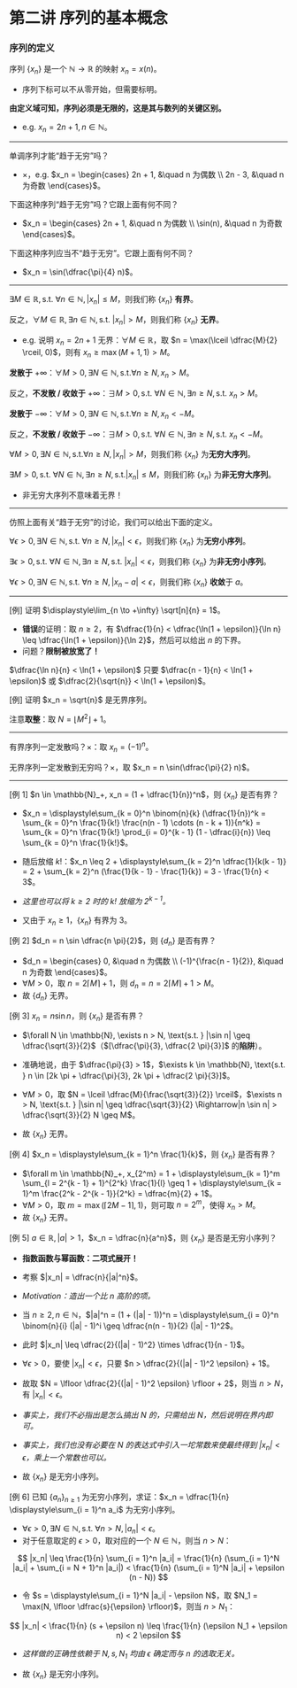 # 第二讲 序列的基本概念

### 序列的定义

序列 $\{x_n\}$ 是一个 $\mathbb{N} \to \mathbb{R}$ 的映射 $x_n = x(n)$。

- 序列下标可以不从零开始，但需要标明。

**由定义域可知，序列必须是无限的，这是其与数列的关键区别。**

- e.g. $x_n = 2n + 1, n \in \mathbb{N}$。

---

单调序列才能“趋于无穷”吗？

- ×，e.g. $x_n = \begin{cases} 2n + 1, &\quad n 为偶数 \\ 2n - 3, &\quad n 为奇数 \end{cases}$。

下面这种序列“趋于无穷”吗？它跟上面有何不同？

- $x_n = \begin{cases} 2n + 1, &\quad n 为偶数 \\ \sin(n), &\quad n 为奇数 \end{cases}$。

下面这种序列应当不“趋于无穷”。它跟上面有何不同？

- $x_n = \sin(\dfrac{\pi}{4} n)$。

---

$\exists M \in \mathbb{R}, \text{s.t. } \forall n \in \mathbb{N}, |x_n| \leq M$，则我们称 $\{x_n\}$ **有界**。

反之，$\forall M \in \mathbb{R}, \exists n \in \mathbb{N}, \text{s.t. } |x_n| > M$，则我们称 $\{x_n\}$ **无界**。

- e.g. 说明 $x_n = 2n + 1$ 无界：$\forall M \in \mathbb{R}$，取 $n = \max(\lceil \dfrac{M}{2} \rceil, 0)$，则有 $x_n \geq \max(M + 1, 1) > M$。

**发散于** $+\infty$：$\forall M > 0, \exists N \in \mathbb{N}, \text{s.t.} \forall n \geq N, x_n > M$。

反之，**不发散 / 收敛于** $+\infty$：$\exists M > 0, \text{s.t. } \forall N \in \mathbb{N}, \exists n \geq N, \text{s.t. } x_n > M$。

**发散于** $-\infty$：$\forall M > 0, \exists N \in \mathbb{N}, \text{s.t.} \forall n \geq N, x_n < -M$。

反之，**不发散 / 收敛于** $-\infty$：$\exists M > 0, \text{s.t. } \forall N \in \mathbb{N}, \exists n \geq N, \text{s.t. } x_n < -M$。

$\forall M > 0, \exists N \in \mathbb{N}, \text{s.t.} \forall n \geq N, |x_n| > M$，则我们称 $\{x_n\}$ 为**无穷大序列**。

$\exists M > 0, \text{s.t. } \forall N \in \mathbb{N}, \exists n \geq N, \text{s.t.} |x_n| \leq M$，则我们称 $\{x_n\}$ 为**非无穷大序列**。

- 非无穷大序列不意味着无界！

---

仿照上面有关“趋于无穷”的讨论，我们可以给出下面的定义。

$\forall \epsilon > 0, \exists N \in \mathbb{N}, \text{s.t. } \forall n \geq N, |x_n| < \epsilon$，则我们称 $\{x_n\}$ 为**无穷小序列**。

$\exists \epsilon > 0, \text{s.t. } \forall N \in \mathbb{N}, \exists n \geq N, \text{s.t. } |x_n| < \epsilon$，则我们称 $\{x_n\}$ 为**非无穷小序列**。

$\forall \epsilon > 0, \exists N \in \mathbb{N}, \text{s.t. } \forall n \geq N, |x_n - a| < \epsilon$，则我们称 $\{x_n\}$ **收敛**于 $a$。

---

[例] 证明 $\displaystyle\lim_{n \to +\infty} \sqrt[n]{n} = 1$。

- **错误**的证明：取 $n \geq 2$，有 $\dfrac{1}{n} < \dfrac{\ln(1 + \epsilon)}{\ln n} \leq \dfrac{\ln(1 + \epsilon)}{\ln 2}$，然后可以给出 $n$ 的下界。
- 问题？**限制被放宽了！**

$\dfrac{\ln n}{n} < \ln(1 + \epsilon)$ 只要 $\dfrac{n - 1}{n} < \ln(1 + \epsilon)$ 或 $\dfrac{2}{\sqrt{n}} < \ln(1 + \epsilon)$。

[例] 证明 $x_n = \sqrt{n}$ 是无界序列。

注意**取整**：取 $N = \lfloor M^2 \rfloor + 1$。

---

有界序列一定发散吗？×：取 $x_n = (-1)^n$。

无界序列一定发散到无穷吗？×，取 $x_n = n \sin(\dfrac{\pi}{2} n)$。

---

[例 1] $n \in \mathbb{N}_+, x_n = (1 + \dfrac{1}{n})^n$，则 $\{x_n\}$ 是否有界？

- $x_n = \displaystyle\sum_{k = 0}^n \binom{n}{k} (\dfrac{1}{n})^k = \sum_{k = 0}^n \frac{1}{k!} \frac{n(n - 1) \cdots (n - k + 1)}{n^k} = \sum_{k = 0}^n \frac{1}{k!} \prod_{i = 0}^{k - 1} (1 - \dfrac{i}{n}) \leq \sum_{k = 0}^n \frac{1}{k!}$。

- 随后放缩 $k!$：$x_n \leq 2 + \displaystyle\sum_{k = 2}^n \dfrac{1}{k(k - 1)} = 2 + \sum_{k = 2}^n (\frac{1}{k - 1} - \frac{1}{k}) = 3 - \frac{1}{n} < 3$。
- _这里也可以将 $k \geq 2$ 时的 $k!$ 放缩为 $2^{k - 1}$。_
- 又由于 $x_n \geq 1$，$\{x_n\}$ 有界为 $3$。

[例 2] $d_n = n \sin \dfrac{n \pi}{2}$，则 $\{d_n\}$ 是否有界？

- $d_n = \begin{cases} 0, &\quad n 为偶数 \\ (-1)^{\frac{n - 1}{2}}, &\quad n 为奇数 \end{cases}$。
- $\forall M > 0$，取 $n = 2 \lceil M \rceil + 1$，则 $d_n = n = 2 \lceil M \rceil + 1 > M$。
- 故 $\{d_n\}$ 无界。

[例 3] $x_n = n \sin n$，则 $\{x_n\}$ 是否有界？

- $\forall N \in \mathbb{N}, \exists n > N, \text{s.t. } |\sin n| \geq \dfrac{\sqrt{3}}{2}$（$[\dfrac{\pi}{3}, \dfrac{2 \pi}{3}]$ 的**陷阱**）。
- 准确地说，由于 $\dfrac{\pi}{3} > 1$，$\exists k \in \mathbb{N}, \text{s.t. } n \in [2k \pi + \dfrac{\pi}{3}, 2k \pi + \dfrac{2 \pi}{3}]$。

- $\forall M > 0$，取 $N = \lceil \dfrac{M}{\frac{\sqrt{3}}{2}} \rceil$，$\exists n > N, \text{s.t. } |\sin n| \geq \dfrac{\sqrt{3}}{2} \Rightarrow|n \sin n| > \dfrac{\sqrt{3}}{2} N \geq M$。 
- 故 $\{x_n\}$ 无界。

[例 4] $x_n = \displaystyle\sum_{k = 1}^n \frac{1}{k}$，则 $\{x_n\}$ 是否有界？

- $\forall m \in \mathbb{N}_+, x_{2^m} = 1 + \displaystyle\sum_{k = 1}^m \sum_{l = 2^{k - 1} + 1}^{2^k} \frac{1}{l} \geq 1 + \displaystyle\sum_{k = 1}^m \frac{2^k - 2^{k - 1}}{2^k} = \dfrac{m}{2} + 1$。
- $\forall M > 0$，取 $m = \max(\lceil 2M - 1 \rceil, 1)$，则可取 $n = 2^m$，使得 $x_n > M$。
- 故 $\{x_n\}$ 无界。

[例 5] $a \in \mathbb{R}, |a| > 1$，$x_n = \dfrac{n}{a^n}$，则 $\{x_n\}$ 是否是无穷小序列？

- **指数函数与幂函数：二项式展开！**
- 考察 $|x_n| = \dfrac{n}{|a|^n}$。
- _Motivation：造出一个比 $n$ 高阶的项。_
- 当 $n \geq 2, n \in \mathbb{N}$，$|a|^n = (1 + (|a| - 1))^n = \displaystyle\sum_{i = 0}^n \binom{n}{i} (|a| - 1)^i \geq \dfrac{n(n - 1)}{2} (|a| - 1)^2$。
- 此时 $|x_n| \leq \dfrac{2}{(|a| - 1)^2} \times \dfrac{1}{n - 1}$。

- $\forall \epsilon > 0$，要使 $|x_n| < \epsilon$，只要 $n > \dfrac{2}{(|a| - 1)^2 \epsilon} + 1$。
- 故取 $N = \lfloor \dfrac{2}{(|a| - 1)^2 \epsilon} \rfloor + 2$，则当 $n > N$，有 $|x_n| < \epsilon$。
- _事实上，我们不必指出是怎么搞出 $N$ 的，只需给出 $N$，然后说明在界内即可。_
- _事实上，我们也没有必要在 $N$ 的表达式中引入一坨常数来使最终得到 $|x_n| < \epsilon$，乘上一个常数也可以。_
- 故 $\{x_n\}$ 是无穷小序列。

[例 6] 已知 $\{a_n\}_{n \geq 1}$ 为无穷小序列，求证：$x_n = \dfrac{1}{n} \displaystyle\sum_{i = 1}^n a_i$ 为无穷小序列。

- $\forall \epsilon > 0, \exists N \in \mathbb{N}, \text{s.t. } \forall n > N, |a_n| < \epsilon$。
- 对于任意取定的 $\epsilon > 0$，取对应的一个 $N \in \mathbb{N}$，则当 $n > N$：

$$
|x_n| \leq \frac{1}{n} \sum_{i = 1}^n |a_i| = \frac{1}{n} (\sum_{i = 1}^N |a_i| + \sum_{i = N + 1}^n |a_i|) < \frac{1}{n} (\sum_{i = 1}^N |a_i| + \epsilon (n - N))
$$

- 令 $s = \displaystyle\sum_{i = 1}^N |a_i| - \epsilon N$，取 $N_1 = \max(N, \lfloor \dfrac{s}{\epsilon} \rfloor)$，则当 $n > N_1$：

$$
|x_n| < \frac{1}{n} (s + \epsilon n) \leq \frac{1}{n} (\epsilon N_1 + \epsilon n) < 2 \epsilon
$$

- _这样做的正确性依赖于 $N, s, N_1$ 均由 $\epsilon$ 确定而与 $n$ 的选取无关。_

- 故 $\{x_n\}$ 是无穷小序列。